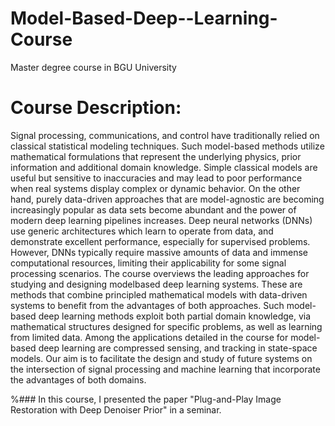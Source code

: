 # Model-Based-Deep--Learning-Course

Master degree course in BGU University

# Course Description:  

Signal processing, communications, and control have traditionally relied on classical statistical modeling techniques. Such model-based methods utilize mathematical formulations that represent the underlying physics, prior information and additional domain knowledge. Simple classical models are useful but sensitive to inaccuracies and may lead to poor performance when real systems display complex or dynamic behavior.  On the other hand, purely data-driven approaches that are model-agnostic are becoming increasingly popular as data sets become abundant and the power of modern deep learning pipelines increases.  Deep neural networks (DNNs) use generic architectures which learn to operate from data, and demonstrate excellent performance, especially for supervised problems.  However, DNNs typically require massive amounts of data and immense computational resources, limiting their applicability for some signal processing scenarios. The course overviews the leading approaches for studying and designing modelbased deep learning systems. These are methods that combine principled mathematical models with data-driven systems to benefit from the advantages of both approaches. Such model-based deep learning methods exploit both partial domain knowledge, via mathematical structures designed for specific problems, as well as learning from limited data.  Among the applications detailed in the course for model-based deep learning are compressed sensing, and tracking in state-space models. Our aim is to facilitate the design and study of future systems on the intersection of signal processing and machine learning that incorporate the advantages of both domains. 

%### In this course, I presented the paper "Plug-and-Play Image Restoration with Deep Denoiser Prior" in a seminar.
